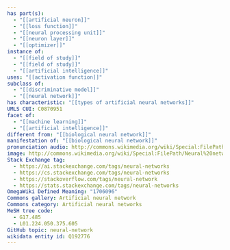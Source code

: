 ```yaml
---
has part(s):
  - "[[artificial neuron]]"
  - "[[loss function]]"
  - "[[neural processing unit]]"
  - "[[neuron layer]]"
  - "[[optimizer]]"
instance of:
  - "[[field of study]]"
  - "[[field of study]]"
  - "[[artificial intelligence]]"
uses: "[[activation function]]"
subclass of:
  - "[[discriminative model]]"
  - "[[neural network]]"
has characteristic: "[[types of artificial neural networks]]"
UMLS CUI: C0870951
facet of:
  - "[[machine learning]]"
  - "[[artificial intelligence]]"
different from: "[[biological neural network]]"
manifestation of: "[[biological neural network]]"
pronunciation audio: http://commons.wikimedia.org/wiki/Special:FilePath/LL-Q150%20%28fra%29-0x010C-r%C3%A9seau%20de%20neurones%20artificiels.wav
image: http://commons.wikimedia.org/wiki/Special:FilePath/Neural%20network.svg
Stack Exchange tag:
  - https://ai.stackexchange.com/tags/neural-networks
  - https://cs.stackexchange.com/tags/neural-networks
  - https://stackoverflow.com/tags/neural-network
  - https://stats.stackexchange.com/tags/neural-networks
OmegaWiki Defined Meaning: "1706096"
Commons gallery: Artificial neural network
Commons category: Artificial neural networks
MeSH tree code:
  - G17.485
  - L01.224.050.375.605
GitHub topic: neural-network
wikidata entity id: Q192776
---
```

